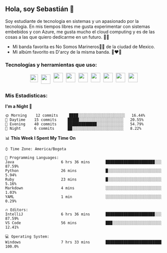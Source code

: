 ## Hola, soy Sebastián 👋

Soy estudiante de tecnologia en sistemas y un apasionado por la tecnologia.
En mis tiempos libres me gusta experimentar con sistemas embebidos y con Azure, me gusta mucho el cloud computing y es de las cosas a las que quiero dedicarme en un futuro. 🚀🌠

- Mi banda favorita es No Somos Marineros🚫🚢 de la ciudad de Mexico.
- Mi albúm favorito es D'arcy de la misma banda. 📼❤️💽


### Tecnologías y herramientas que uso: 
<div style="display: flex; flex-direction: row; justify-content: center;">
  <img src="https://cdn.svgporn.com/logos/ruby.svg" width="25px" height="25px" hspace="5" vspace="5"/>
  <img src="https://cdn.svgporn.com/logos/go.svg" width="30px" height="30px" hspace="5" vspace="5"/>
  <img src="https://cdn.svgporn.com/logos/javascript.svg" width="30px" height="30px" hspace="5"/>
  <img src="https://cdn.svgporn.com/logos/arduino.svg" width="30px" height="30px" hspace="5"/>
<!--   <img src="https://cdn.svgporn.com/logos/raspberry-pi.svg" width="30px" height="30px" hspace="5"/>
  <img src="https://cdn.svgporn.com/logos/google-cloud.svg" width="30px" height="30px" hspace="5"/>
  <img src="https://cdn.svgporn.com/logos/azure-icon.svg" width="30px" height="30px" hspace="5"/> -->
  <img src="https://cdn.svgporn.com/logos/docker-icon.svg" width="30px" height="30px" hspace="5"/>
  <img src="https://cdn.svgporn.com/logos/bash-icon.svg" width="30px" height="30px" hspace="5"/>
  <img src="https://cdn.svgporn.com/logos/visual-studio-code.svg" width="30px" height="30px" hspace="5"/>
  <img src="https://cdn.svgporn.com/logos/intellij-idea.svg" width="30px" height="30px" hspace="5"/>
  <img src="https://cdn.svgporn.com/logos/hyper.svg" width="30px" height="30px" hspace="5"/>
</div>


 ### Mis Estadisticas: 

<!--START_SECTION:waka-->
**I'm a Night 🦉** 

```text
🌞 Morning    12 commits     ████░░░░░░░░░░░░░░░░░░░░░   16.44% 
🌆 Daytime    15 commits     █████░░░░░░░░░░░░░░░░░░░░   20.55% 
🌃 Evening    40 commits     █████████████░░░░░░░░░░░░   54.79% 
🌙 Night      6 commits      ██░░░░░░░░░░░░░░░░░░░░░░░   8.22%

```


📊 **This Week I Spent My Time On** 

```text
⌚︎ Time Zone: America/Bogota

💬 Programming Languages: 
Java                     6 hrs 36 mins       ██████████████████████░░░   87.59% 
Python                   26 mins             █░░░░░░░░░░░░░░░░░░░░░░░░   5.94% 
Ruby                     23 mins             █░░░░░░░░░░░░░░░░░░░░░░░░   5.16% 
Markdown                 4 mins              ░░░░░░░░░░░░░░░░░░░░░░░░░   1.03% 
YAML                     1 min               ░░░░░░░░░░░░░░░░░░░░░░░░░   0.29%

🔥 Editors: 
IntelliJ                 6 hrs 36 mins       ██████████████████████░░░   87.59% 
VS Code                  56 mins             ███░░░░░░░░░░░░░░░░░░░░░░   12.41%

💻 Operating System: 
Windows                  7 hrs 33 mins       █████████████████████████   100.0%

```


<!--END_SECTION:waka-->

